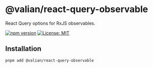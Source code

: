 # @valian/react-query-observable

React Query options for RxJS observables.

[![npm version](https://badge.fury.io/js/@valian%2Freact-query-observable.svg)](https://badge.fury.io/js/@valian%2Freact-query-observable)
[![License: MIT](https://img.shields.io/badge/License-MIT-yellow.svg)](https://opensource.org/licenses/MIT)

## Installation

```bash
pnpm add @valian/react-query-observable
```
